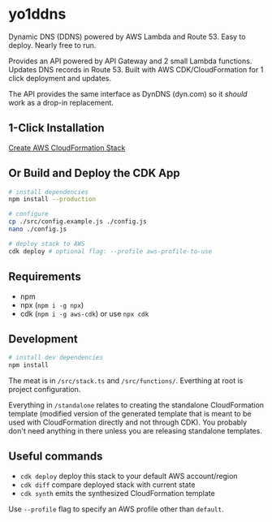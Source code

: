 # yo1ddns

Dynamic DNS (DDNS) powered by AWS Lambda and Route 53. Easy to deploy. Nearly free to run.

Provides an API powered by API Gateway and 2 small Lambda functions. Updates DNS records in Route 53. Built with AWS CDK/CloudFormation for 1 click deployment and updates.

The API provides the same interface as DynDNS (dyn.com) so it *should* work as a drop-in replacement.


## 1-Click Installation
[Create AWS CloudFormation Stack](https://console.aws.amazon.com/cloudformation/home?region=us-east-1#/stacks/quickcreate?templateUrl=https%3A%2F%2Fs3.amazonaws.com%2Fs3.yo1.dog%2Fcloudformation%2Fyo1ddns%2Fstable%2Fyo1ddns.template.json&stackName=yo1ddns&param_apiAuthPassword=CHANGME&param_apiAuthUsername=changeme&param_apiDomainName=ddns.example.com&param_apiDomainNameACMCertARN=&param_apiDomainNameRoute53ZoneId=&param_targetHostnameWhitelist=dynamicip.example.com&param_targetRoute53ZoneId=)

## Or Build and Deploy the CDK App

```bash
# install dependencies
npm install --production

# configure
cp ./src/config.example.js ./config.js
nano ./config.js

# deploy stack to AWS
cdk deploy # optional flag: --profile aws-profile-to-use
```

## Requirements

 - npm
 - npx (`npm i -g npx`)
 - cdk (`npm i -g aws-cdk`) or use `npx cdk`

## Development

```bash
# install dev dependencies
npm install
```

The meat is in `/src/stack.ts` and `/src/functions/`. Everthing at root is project configuration.

 Everything in `/standalone` relates to creating the standalone CloudFormation template (modified version of the generated template that is meant to be used with CloudFormation directly and not through CDK). You probably don't need anything in there unless you are releasing standalone templates.

## Useful commands

 - `cdk deploy`  deploy this stack to your default AWS account/region
 - `cdk diff`    compare deployed stack with current state
 - `cdk synth`   emits the synthesized CloudFormation template

Use `--profile` flag to specify an AWS profile other than `default`.